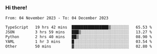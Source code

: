 ### Hi there!

<!--START_SECTION:waka-->

```txt
From: 04 November 2023 - To: 04 December 2023

TypeScript   19 hrs 42 mins  ████████████████▒░░░░░░░░   65.53 %
JSON         3 hrs 59 mins   ███▒░░░░░░░░░░░░░░░░░░░░░   13.27 %
Python       2 hrs 40 mins   ██▒░░░░░░░░░░░░░░░░░░░░░░   08.90 %
YAML         1 hr 3 mins     █░░░░░░░░░░░░░░░░░░░░░░░░   03.54 %
Other        50 mins         ▓░░░░░░░░░░░░░░░░░░░░░░░░   02.80 %
```

<!--END_SECTION:waka-->
